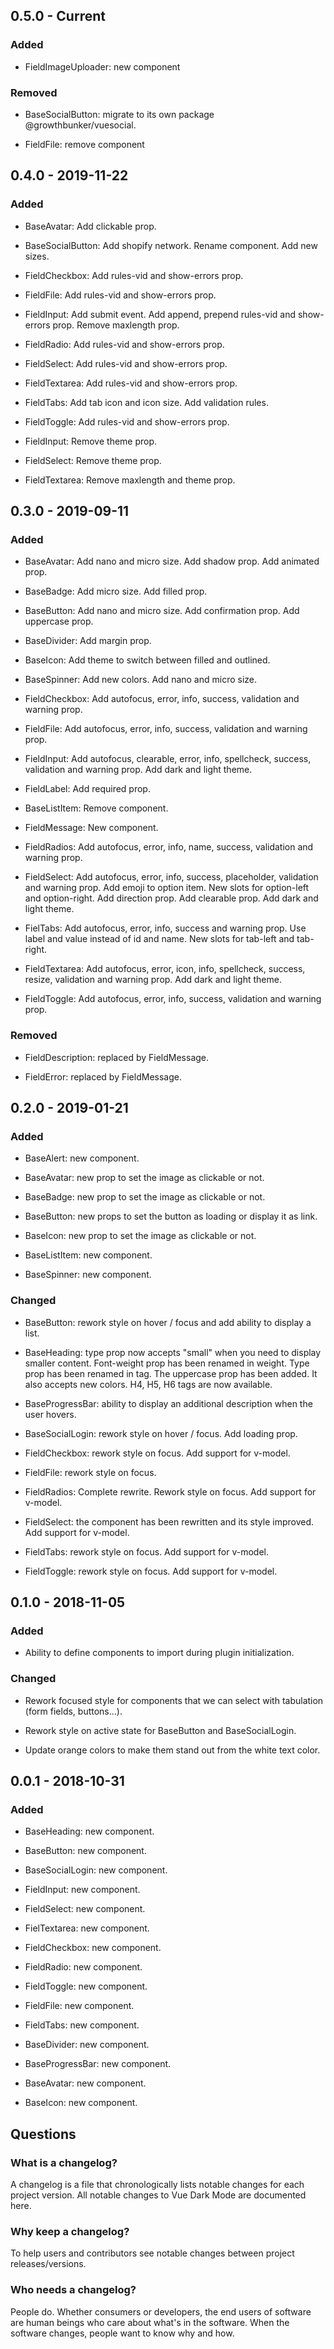 ## 0.5.0 - Current

### Added

- FieldImageUploader: new component

### Removed

- BaseSocialButton: migrate to its own package @growthbunker/vuesocial.

- FieldFile: remove component

## 0.4.0 - 2019-11-22

### Added

- BaseAvatar: Add clickable prop.

- BaseSocialButton: Add shopify network. Rename component. Add new sizes.

- FieldCheckbox: Add rules-vid and show-errors prop.

- FieldFile: Add rules-vid and show-errors prop.

- FieldInput: Add submit event. Add append, prepend rules-vid and show-errors prop. Remove maxlength prop.

- FieldRadio: Add rules-vid and show-errors prop.

- FieldSelect: Add rules-vid and show-errors prop.

- FieldTextarea: Add rules-vid and show-errors prop.

- FieldTabs: Add tab icon and icon size. Add validation rules.

- FieldToggle: Add rules-vid and show-errors prop.

- FieldInput: Remove theme prop.

- FieldSelect: Remove theme prop.

- FieldTextarea: Remove maxlength and theme prop.

## 0.3.0 - 2019-09-11

### Added

- BaseAvatar: Add nano and micro size. Add shadow prop. Add animated prop.

- BaseBadge: Add micro size. Add filled prop.

- BaseButton: Add nano and micro size. Add confirmation prop. Add uppercase prop.

- BaseDivider: Add margin prop.

- BaseIcon: Add theme to switch between filled and outlined.

- BaseSpinner: Add new colors. Add nano and micro size.

- FieldCheckbox: Add autofocus, error, info, success, validation and warning prop.

- FieldFile: Add autofocus, error, info, success, validation and warning prop.

- FieldInput: Add autofocus, clearable, error, info, spellcheck, success, validation and warning prop. Add dark and light theme.

- FieldLabel: Add required prop.

- BaseListItem: Remove component.

- FieldMessage: New component.

- FieldRadios: Add autofocus, error, info, name, success, validation and warning prop.

- FieldSelect: Add autofocus, error, info, success, placeholder, validation and warning prop. Add emoji to option item. New slots for option-left and option-right. Add direction prop. Add clearable prop. Add dark and light theme.

- FielTabs: Add autofocus, error, info, success and warning prop. Use label and value instead of id and name. New slots for tab-left and tab-right.

- FieldTextarea: Add autofocus, error, icon, info, spellcheck, success, resize, validation and warning prop. Add dark and light theme.

- FieldToggle: Add autofocus, error, info, success, validation and warning prop.

### Removed

- FieldDescription: replaced by FieldMessage.

- FieldError: replaced by FieldMessage.

## 0.2.0 - 2019-01-21

### Added

- BaseAlert: new component.

- BaseAvatar: new prop to set the image as clickable or not.

- BaseBadge: new prop to set the image as clickable or not.

- BaseButton: new props to set the button as loading or display it as link.

- BaseIcon: new prop to set the image as clickable or not.

- BaseListItem: new component.

- BaseSpinner: new component.

### Changed

- BaseButton: rework style on hover / focus and add ability to display a list.

- BaseHeading: type prop now accepts "small" when you need to display smaller content. Font-weight prop has been renamed in weight. Type prop has been renamed in tag. The uppercase prop has been added. It also accepts new colors. H4, H5, H6 tags are now available.

- BaseProgressBar: ability to display an additional description when the user hovers.

- BaseSocialLogin: rework style on hover / focus. Add loading prop.

- FieldCheckbox: rework style on focus. Add support for v-model.

- FieldFile: rework style on focus.

- FieldRadios: Complete rewrite. Rework style on focus. Add support for v-model.

- FieldSelect: the component has been rewritten and its style improved. Add support for v-model.

- FieldTabs: rework style on focus. Add support for v-model.

- FieldToggle: rework style on focus. Add support for v-model.

## 0.1.0 - 2018-11-05

### Added

- Ability to define components to import during plugin initialization.

### Changed

- Rework focused style for components that we can select with tabulation (form fields, buttons...).

- Rework style on active state for BaseButton and BaseSocialLogin.

- Update orange colors to make them stand out from the white text color.

## 0.0.1 - 2018-10-31

### Added

- BaseHeading: new component.

- BaseButton: new component.

- BaseSocialLogin: new component.

- FieldInput: new component.

- FieldSelect: new component.

- FielTextarea: new component.

- FieldCheckbox: new component.

- FieldRadio: new component.

- FieldToggle: new component.

- FieldFile: new component.

- FieldTabs: new component.

- BaseDivider: new component.

- BaseProgressBar: new component.

- BaseAvatar: new component.

- BaseIcon: new component.

## Questions

### What is a changelog?

A changelog is a file that chronologically lists notable changes for each project version. All notable changes to Vue Dark Mode are documented here.

### Why keep a changelog?

To help users and contributors see notable changes between project releases/versions.

### Who needs a changelog?

People do. Whether consumers or developers, the end users of software are human beings who care about what's in the software. When the software changes, people want to know why and how.
